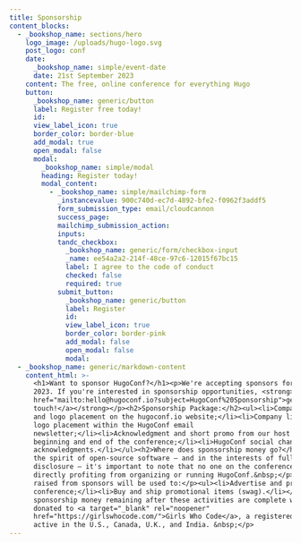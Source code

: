 ```yaml
---
title: Sponsorship
content_blocks:
  - _bookshop_name: sections/hero
    logo_image: /uploads/hugo-logo.svg
    post_logo: conf
    date:
      _bookshop_name: simple/event-date
      date: 21st September 2023
    content: The free, online conference for everything Hugo
    button:
      _bookshop_name: generic/button
      label: Register free today!
      id:
      view_label_icon: true
      border_color: border-blue
      add_modal: true
      open_modal: false
      modal:
        _bookshop_name: simple/modal
        heading: Register today!
        modal_content:
          - _bookshop_name: simple/mailchimp-form
            _instancevalue: 900c740d-ec7d-4892-bfe2-f0962f3addf5
            form_submission_type: email/cloudcannon
            success_page:
            mailchimp_submission_action:
            inputs:
            tandc_checkbox:
              _bookshop_name: generic/form/checkbox-input
              _name: ee54a2a2-214f-48ce-97c6-12015f67bc15
              label: I agree to the code of conduct
              checked: false
              required: true
            submit_button:
              _bookshop_name: generic/button
              label: Register
              id:
              view_label_icon: true
              border_color: border-pink
              add_modal: false
              open_modal: false
              modal:
  - _bookshop_name: generic/markdown-content
    content_html: >-
      <h1>Want to sponsor HugoConf?</h1><p>We're accepting sponsors for HugoConf
      2023. If you're interested in sponsorship opportunities, <strong><a
      href="mailto:hello@hugoconf.io?subject=HugoConf%20Sponsorship">get in
      touch!</a></strong></p><h2>Sponsorship Package:</h2><ul><li>Company link
      and logo placement on the hugoconf.io website;</li><li>Company link and
      logo placement within the HugoConf email
      newsletter;</li><li>Acknowledgment and short promo from our host at the
      beginning and end of the conference;</li><li>HugoConf social channel
      acknowledgments.</li></ul><h2>Where does sponsorship money go?</h2><p>In
      the spirit of open-source software — and in the interests of full
      disclosure — it's important to note that no one on the conference team is
      directly profiting from organizing or running HugoConf.&nbsp;</p><p>Money
      raised from sponsors will be used to:</p><ul><li>Advertise and promote the
      conference;</li><li>Buy and ship promotional items (swag).</li></ul><p>Any
      sponsorship money remaining after these activities are complete will be
      donated to <a target="_blank" rel="noopener"
      href="https://girlswhocode.com/">Girls Who Code</a>, a registered charity
      active in the U.S., Canada, U.K., and India. &nbsp;</p>
---
```

